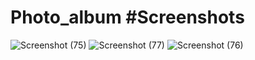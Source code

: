 # Photo_album #Screenshots
![Screenshot (75)](https://github.com/Abu-Zafar7/Photo_album/assets/95761721/7a621f35-8355-4663-99d1-ecc151a57a79)
![Screenshot (77)](https://github.com/Abu-Zafar7/Photo_album/assets/95761721/a237a84d-6114-4b6d-8968-147e7b3f5a9d)
![Screenshot (76)](https://github.com/Abu-Zafar7/Photo_album/assets/95761721/35e04704-1bab-4249-becc-9c313634f232)
